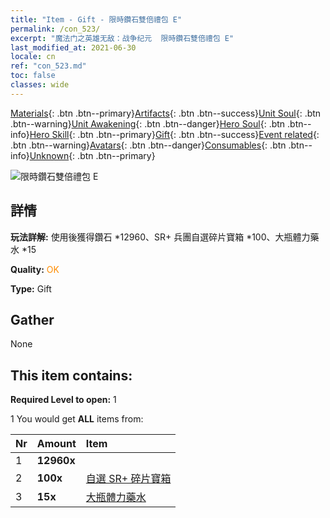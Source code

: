 ```yaml
---
title: "Item - Gift - 限時鑽石雙倍禮包 E"
permalink: /con_523/
excerpt: "魔法门之英雄无敌：战争纪元  限時鑽石雙倍禮包 E"
last_modified_at: 2021-06-30
locale: cn
ref: "con_523.md"
toc: false
classes: wide
---
```

 [Materials](/ItemsCN/){: .btn .btn--primary}[Artifacts](/ItemsCN/Artifacts/){: .btn .btn--success}[Unit Soul](/ItemsCN/UnitSoul/){: .btn .btn--warning}[Unit Awakening](/ItemsCN/UnitAwakening/){: .btn .btn--danger}[Hero Soul](/ItemsCN/HeroSoul/){: .btn .btn--info}[Hero Skill](/ItemsCN/HeroSkill/){: .btn .btn--primary}[Gift](/ItemsCN/Gift/){: .btn .btn--success}[Event related](/ItemsCN/Events/){: .btn .btn--warning}[Avatars](/ItemsCN/Avatars/){: .btn .btn--danger}[Consumables](/ItemsCN/Consumables/){: .btn .btn--info}[Unknown](/ItemsCN/Unknown/){: .btn .btn--primary}

 ![限時鑽石雙倍禮包 E](/images/t/i_907196.png)

## 詳情
 **玩法詳解:** 使用後獲得鑽石 *12960、SR+ 兵團自選碎片寶箱 *100、大瓶體力藥水 *15

 **Quality:** <span style="color: #FF8C00">OK</span>

 **Type:** Gift

## Gather

  None

## This item contains:

 **Required Level to open:** 1

 1 You would get **ALL** items  from:

  | Nr | Amount |     Item    |
  |:---|:-------|:------------|
  | 1 |  **12960x** | <i class="fas fa-gem"/> |  | 
  | 2 |  **100x** | [自選 SR+ 碎片寶箱](/cn/Items/con_1619/) |  | 
  | 3 |  **15x** | [大瓶體力藥水](/cn/Items/con_706/) |  | 
